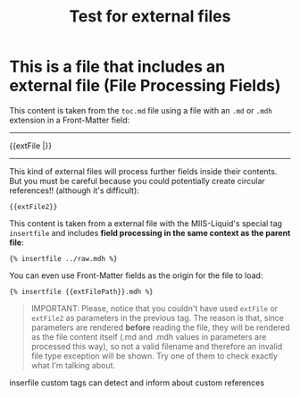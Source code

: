 ﻿---
title: Test for external files
data: a,b,c,d,e
extFile: ~/toc.md
extFile2: ../raw.mdh
#Can't inject this file (no extension). Is used to demonstrate processing fields in injectfile
extFilePath: ../raw
---
# This is a file that includes an external file (File Processing Fields)

This content is taken from the `toc.md` file using a file with an `.md` or `.mdh` extension in a Front-Matter field:

----
{{extFile |}}

---

This kind of external files will process further fields inside their contents. But you must be careful because you could potentially create circular references!! (although it's difficult):

```
{{extFile2}}
```

This content is taken from a external file with the MIIS-Liquid's special tag `insertfile` and includes **field processing in the same context as the parent file**:

```
{% insertfile ../raw.mdh %}
```

You can even use Front-Matter fields as the origin for the file to load:

```
{% insertfile {{extFilePath}}.mdh %}
```

>IMPORTANT: Please, notice that you couldn't have used `extFile` or `extFile2` as parameters in the previous tag. The reason is that, since parameters are rendered **before** reading the file, they will be rendered as the file content itself (.md and .mdh values in parameters are processed this way), so not a valid filename and therefore an invalid file type exception will be shown. Try one of them to check exactly what I'm talking about.

inserfile custom tags can detect and inform about custom references